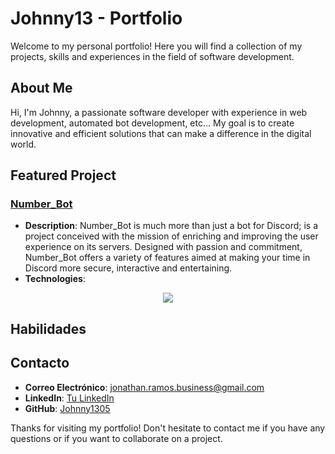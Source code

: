 # Johnny13 - Portfolio

Welcome to my personal portfolio! Here you will find a collection of my projects, skills and experiences in the field of software development.

## About Me

Hi, I'm Johnny, a passionate software developer with experience in web development, automated bot development, etc... My goal is to create innovative and efficient solutions that can make a difference in the digital world.

## Featured Project

### [Number_Bot](https://numberbot.johnny13.es)
- **Description**: Number_Bot is much more than just a bot for Discord; is a project conceived with the mission of enriching and improving the user experience on its servers. Designed with passion and commitment, Number_Bot offers a variety of features aimed at making your time in Discord more secure, interactive and entertaining.
- **Technologies**:
<p align="center">
  <a href="#number_bot">
    <img src="https://skillicons.dev/icons?i=discordjs,js,git,github,mongodb,nodejs,vscode" />
  </a>
</p>

## Habilidades


## Contacto

- **Correo Electrónico**: [jonathan.ramos.business@gmail.com](mailto:jonathan.ramos.business@gmail.com)
- **LinkedIn**: [Tu LinkedIn](enlace-a-tu-linkedin)
- **GitHub**: [Johnny1305](https://github.com/Johnny1305)

Thanks for visiting my portfolio! Don't hesitate to contact me if you have any questions or if you want to collaborate on a project.
